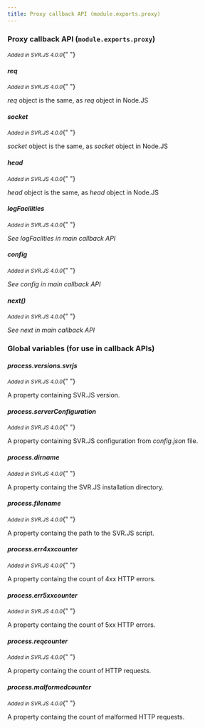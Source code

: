 ```yaml
---
title: Proxy callback API (module.exports.proxy)
---
```


### Proxy callback API (`module.exports.proxy`)

<small>_Added in SVR.JS 4.0.0_</small>{" "}

#### _req_

<small>_Added in SVR.JS 4.0.0_</small>{" "}

_req_ object is the same, as _req_ object in Node.JS

#### _socket_

<small>_Added in SVR.JS 4.0.0_</small>{" "}

_socket_ object is the same, as _socket_ object in Node.JS

#### _head_

<small>_Added in SVR.JS 4.0.0_</small>{" "}

_head_ object is the same, as _head_ object in Node.JS

#### _logFacilities_

<small>_Added in SVR.JS 4.0.0_</small>{" "}

_See logFacilties in main callback API_

#### _config_

<small>_Added in SVR.JS 4.0.0_</small>{" "}

_See config in main callback API_

#### _next()_

<small>_Added in SVR.JS 4.0.0_</small>{" "}

_See next in main callback API_

### Global variables (for use in callback APIs)

#### _process.versions.svrjs_

<small>_Added in SVR.JS 4.0.0_</small>{" "}

A property containing SVR.JS version.

#### _process.serverConfiguration_

<small>_Added in SVR.JS 4.0.0_</small>{" "}

A property containing SVR.JS configuration from _config.json_ file.

#### _process.dirname_

<small>_Added in SVR.JS 4.0.0_</small>{" "}

A property containg the SVR.JS installation directory.

#### _process.filename_

<small>_Added in SVR.JS 4.0.0_</small>{" "}

A property containg the path to the SVR.JS script.

#### _process.err4xxcounter_

<small>_Added in SVR.JS 4.0.0_</small>{" "}

A property containg the count of 4xx HTTP errors.

#### _process.err5xxcounter_

<small>_Added in SVR.JS 4.0.0_</small>{" "}

A property containg the count of 5xx HTTP errors.

#### _process.reqcounter_

<small>_Added in SVR.JS 4.0.0_</small>{" "}

A property containg the count of HTTP requests.

#### _process.malformedcounter_

<small>_Added in SVR.JS 4.0.0_</small>{" "}

A property containg the count of malformed HTTP requests.
